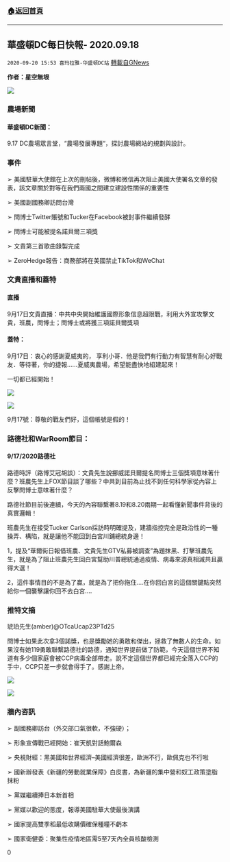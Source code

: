 ###  [:house:返回首頁](https://github.com/ourhimalayas/txt)
---

## 華盛頓DC每日快報- 2020.09.18
`2020-09-20 15:53 喜玛拉雅-华盛顿DC站` [轉載自GNews](https://gnews.org/zh-hant/367478/)

**作者：星空無垠**




![](https://s3.amazonaws.com/gnews-media-offload/wp-content/uploads/2020/09/20154125/%E6%AF%8F%E6%97%A5%E5%BF%AB%E6%8A%A5-1.png)




###  農場新聞 

####  華盛頓DC新聞： 

9.17 DC農場眾言堂，“農場發展專題“，探討農場網站的規劃與設計。

###  事件 

➢ 美國駐華大使館在上次的刪帖後，微博和微信再次阻止美國大使署名文章的發表，該文章關於對等在我們兩國之間建立建設性關係的重要性

➢ 美國副國務卿訪問台灣

➢ 閆博士Twitter賬號和Tucker在Facebook被封事件繼續發酵

➢ 閆博士可能被提名諾貝爾三項獎

➢ 文貴第三首歌曲錄製完成

➢ ZeroHedge報告：商務部將在美國禁止TikTok和WeChat

###  文貴直播和蓋特 

####  直播 

9月17日文貴直播：中共中央開始維護國際形象信息超限戰，利用大外宣攻擊文貴，班農，閆博士；閆博士或將獲三項諾貝爾獎項



####  蓋特： 

9月17日：衷心的感謝夏威夷的， 享利小哥．他是我們有行動力有智慧有耐心好戰友．等待著，你的捷報……夏威夷農場，希望能盡快地組建起來！

一切都已經開始！

![](https://s3.amazonaws.com/gnews-media-offload/wp-content/uploads/2020/09/18130213/Picture16-4.png)

![](https://s3.amazonaws.com/gnews-media-offload/wp-content/uploads/2020/09/18130228/Picture17-4.png)

9月17號：尊敬的戰友們好，這個帳號是假的！

###  路德社和WarRoom節目： 

####  9/17/2020路德社 

路德時評（路博艾冠胡談）：文貴先生說挪威諾貝爾提名閆博士三個獎項意味著什麼？班農先生上FOX節目談了哪些？中共到目前為止找不到任何科學家從內容上反擊閆博士意味著什麼？

路德社節目前後連續，今天的內容聯繫著8.19和8.20兩期一起看懂新聞事件背後的真實邏輯！

班農先生在接受Tucker Carlson採訪時明確提及，建牆指控完全是政治性的一種操弄、構陷，就是讓他不能回到白宮川鋪總統身邊！

1，提及“華爾街日報借班農、文貴先生GTV私募被調查”為題抹黑、打擊班農先生，就是為了阻止班農先生回白宮幫助川普總統通過疫情、病毒來源真相滅共且贏得大選！

2，這件事情目的不是為了贏，就是為了把你拖住….在你回白宮的這個關鍵點突然給你一個襲擊讓你回不去白宮….

###  推特文摘 

琥珀先生(amber)@OTcaUcap23PTd25

閆博士如果此次拿3個諾獎，也是獎勵她的勇敢和傑出，拯救了無數人的生命。如果沒有她119勇敢聯繫路德社的路德，通知世界提前做了防範，今天這個世界不知道有多少個家庭會被CCP病毒全部帶走。說不定這個世界都已經完全落入CCP的手中，CCP只差一步就會得手了。感謝上帝。

![](https://s3.amazonaws.com/gnews-media-offload/wp-content/uploads/2020/09/18130505/Picture18-4.png)

![](https://s3.amazonaws.com/gnews-media-offload/wp-content/uploads/2020/09/18130519/Picture19-5.png)

###  牆內咨訊 

➢ 副國務卿訪台（外交部口氣很軟，不強硬）；

➢ 形象宣傳戰已經開始：崔天凱對話鮑爾森

➢ 央視財經：黑美國和世界經濟–美國經濟很差，歐洲不行，歐佩克也不行啦

➢ 國新辦發表《新疆的勞動就業保障》白皮書，為新疆的集中營和奴工政策塗脂抹粉

➢ 黨媒繼續捧日本新首相

➢ 黨媒以歡迎的態度，報導美國駐華大使最後演講

➢ 國家提高雙季稻最低收購價確保種糧不虧本

➢ 國家衛健委：聚集性疫情地區需5至7天內全員核酸檢測

0
